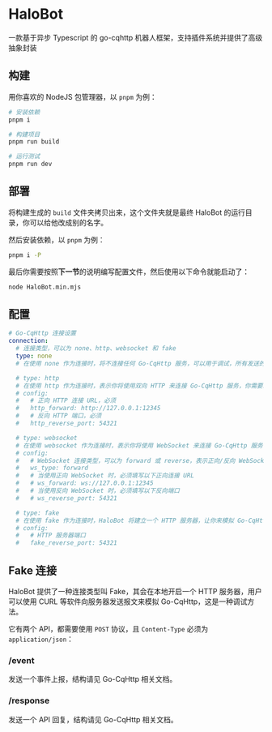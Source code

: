 # HaloBot
一款基于异步 Typescript 的 go-cqhttp 机器人框架，支持插件系统并提供了高级抽象封装

## 构建

用你喜欢的 NodeJS 包管理器，以 `pnpm` 为例：

```bash
# 安装依赖
pnpm i

# 构建项目
pnpm run build

# 运行测试
pnpm run dev
```

## 部署

将构建生成的 `build` 文件夹拷贝出来，这个文件夹就是最终 HaloBot 的运行目录，你可以给他改成别的名字。

然后安装依赖，以 `pnpm` 为例：

```bash
pnpm i -P
```

最后你需要按照**下一节**的说明编写配置文件，然后使用以下命令就能启动了：

```bash
node HaloBot.min.mjs
```

## 配置

```yaml
# Go-CqHttp 连接设置
connection:
  # 连接类型，可以为 none、http、websocket 和 fake
  type: none
  # 在使用 none 作为连接时，将不连接任何 Go-CqHttp 服务，可以用于调试，所有发送的请求都会自动失败，同样这也意味着你接收不到任何请求

  # type: http
  # 在使用 http 作为连接时，表示你将使用双向 HTTP 来连接 Go-CqHttp 服务，你需要新增一个项 config 填写配置内容
  # config:
  #   # 正向 HTTP 连接 URL，必须
  #   http_forward: http://127.0.0.1:12345
  #   # 反向 HTTP 端口，必须
  #   http_reverse_port: 54321

  # type: websocket
  # 在使用 websocket 作为连接时，表示你将使用 WebSocket 来连接 Go-CqHttp 服务，你需要新增一个项 config 填写配置内容
  # config:
  #   # WebSocket 连接类型，可以为 forward 或 reverse，表示正向/反向 WebSocket 连接
  #   ws_type: forward
  #   # 当使用正向 WebSocket 时，必须填写以下正向连接 URL
  #   # ws_forward: ws://127.0.0.1:12345
  #   # 当使用反向 WebSocket 时，必须填写以下反向端口
  #   # ws_reverse_port: 54321

  # type: fake
  # 在使用 fake 作为连接时，HaloBot 将建立一个 HTTP 服务器，让你来模拟 Go-CqHttp 收发相关报文，你需要新增一个项 config 填写配置内容
  # config:
  #   # HTTP 服务器端口
  #   fake_reverse_port: 54321
```

## Fake 连接

HaloBot 提供了一种连接类型叫 Fake，其会在本地开启一个 HTTP 服务器，用户可以使用 CURL 等软件向服务器发送报文来模拟 Go-CqHttp，这是一种调试方法。

它有两个 API，都需要使用 `POST` 协议，且 `Content-Type` 必须为 `application/json`：

### /event

发送一个事件上报，结构请见 Go-CqHttp 相关文档。

### /response

发送一个 API 回复，结构请见 Go-CqHttp 相关文档。
